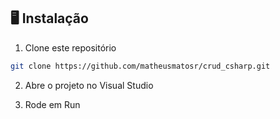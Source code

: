 ## 🖥️ Instalação

1. Clone este repositório
```bash
git clone https://github.com/matheusmatosr/crud_csharp.git
```

2. Abre o projeto no Visual Studio

3. Rode em Run
